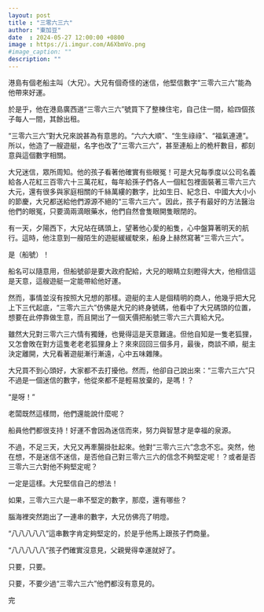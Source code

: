 ```yaml
---
layout: post
title : "三零六三六"
author: "東加豆"
date  : 2024-05-27 12:00:00 +0800
image : https://i.imgur.com/A6XbmVo.png
#image_caption: ""
description: ""
---
```


港島有個老船主叫（大兄）。大兄有個奇怪的迷信，他堅信數字“三零六三六”能為他帶來好運。

<!--more-->

於是乎，他在港島廣西道“三零六三六”號買下了整棟住宅，自己住一間，給四個孩子每人一間，其餘出租。

“三零六三六”對大兄來說甚為有意思的。“六六大順”、“生生祿祿”、“福氣連連”。所以，他造了一艘遊艇，名字也改了“三零六三六”，甚至連船上的桅杆數目，都刻意與這個數字相關。

大兄迷信，眾所周知。他的孩子看著他確實有些眼冤！可是大兄每季度以公司名義給各人花紅三百零六十三萬花紅，每年給孫子們各人一個紅包裡面裝著三零六三六大元，還有很多與家庭相關的千絲萬縷的數字，比如生日、紀念日、中國大大小小的節慶，大兄都送給他們源源不絕的“三零六三六”。因此，孩子有最好的方法醫治他們的眼冤，只要滴兩滴眼藥水，他們自然會隻眼開隻眼閉的。

有一天，夕陽西下，大兄站在碼頭上，望著他心愛的船隻，心中盤算著明天的航行。這時，他注意到一艘陌生的遊艇緩緩駛來，船身上赫然寫著“三零六三六”。

是（船號）！

船名可以隨意用，但船號卻是要大政府配給，大兄的眼睛立刻瞪得大大，他相信這是天意，這艘遊艇一定能帶給他好運。

然而，事情並沒有按照大兄想的那樣。遊艇的主人是個精明的商人，他幾乎把大兄上下三代起底，“三零六三六”仿佛是大兄的終身號碼，他看中了大兄碼頭的位置，想要在此停靠做生意，而且開出了一個天價把船號三零六三六賣給大兄。

雖然大兄對三零六三六情有獨鍾，也覺得這是天意難違。但他自知是一隻老狐狸，又怎會敗在對方這隻老老老狐狸身上？來來回回三個多月，最後，商談不順，艇主決定離開，大兄看著遊艇漸行漸遠，心中五味雜陳。

大兄買不到心頭好，大家都不去打擾他。然而，他卻自己說出來：“三零六三六”只不過是一個迷信的數字，他從來都不是輕易放棄的，是嗎！？

“是呀！”

老闆既然這樣問，他們還能說什麼呢？

船員他們都很支持！好運不會因為迷信而來，努力與智慧才是幸福的泉源。

不過，不足三天，大兄又再牽腸掛肚起來。他對“三零六三六”念念不忘。突然，他在想，不是迷信不迷信，是否他自己對三零六三六的信念不夠堅定呢！？或者是否三零六三六對他不夠堅定呢？

一定是這樣。大兄堅信自己的想法！

如果，三零六三六是一串不堅定的數字，那麼，還有哪些？

腦海裡突然跑出了一連串的數字，大兄仿佛亮了明燈。

“八八八八八”這串數字肯定夠堅定的，於是乎他馬上跟孩子們商量。


“八八八八八”孩子們確實沒意見，父親覺得幸運就好了。

只要，只要。

只要，不要少過“三零六三六”他們都沒有意見的。

完

<!--END-->